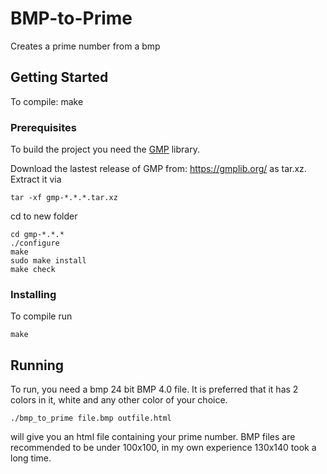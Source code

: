 # BMP-to-Prime
Creates a prime number from a bmp
## Getting Started
To compile: make
### Prerequisites
To build the project you need the [GMP](https://gmplib.org/) library.

Download the lastest release of GMP from: https://gmplib.org/ as tar.xz.
Extract it via 
```
tar -xf gmp-*.*.*.tar.xz
```
cd to new folder

```
cd gmp-*.*.*
./configure
make
sudo make install
make check
```
### Installing
To compile run 
```
make
```
## Running
To run, you need a bmp 24 bit BMP 4.0 file. It is preferred that it has 2 colors in it, white and any other color of your choice.
```
./bmp_to_prime file.bmp outfile.html
```
will give you an html file containing your prime number. BMP files are recommended to be under 100x100, in my own experience 130x140 took a long time.
